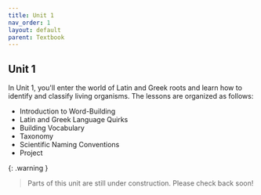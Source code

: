 ```yaml
---
title: Unit 1
nav_order: 1
layout: default
parent: Textbook
---
```


## Unit 1

In Unit 1, you'll enter the world of Latin and Greek roots and learn how to identify and classify living organisms. The lessons are organized as follows:

- Introduction to Word-Building
- Latin and Greek Language Quirks
- Building Vocabulary
- Taxonomy
- Scientific Naming Conventions
- Project

{: .warning }
> Parts of this unit are still under construction. Please check back soon!